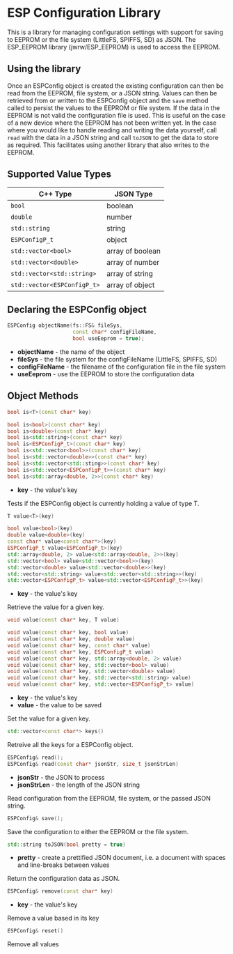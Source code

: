 # ESP Configuration Library

This is a library for managing configuration settings with support for saving to
EEPROM or the file system (LittleFS, SPIFFS, SD) as JSON. The ESP_EEPROM library
(jwrw/ESP_EEPROM) is used to access the EEPROM.

## Using the library

Once an ESPConfig object is created the existing configuration can then be read
from the EEPROM, file system, or a JSON string. Values can then be retrieved
from or written to the ESPConfig object and the `save` method called to persist
the values to the EEPROM or file system. If the data in the EEPROM is not valid
the configuration file is used. This is useful on the case of a new device where
the EEPROM has not been written yet. In the case where you would like to handle
reading and writing the data yourself, call `read` with the data in a JSON
string and call `toJSON` to get the data to store as required. This facilitates
using another library that also writes to the EEPROM.

## Supported Value Types

C++ Type | JSON Type
-------- | ---------
`bool` | boolean
`double` | number
`std::string` | string
`ESPConfigP_t` | object
`std::vector<bool>` | array of boolean
`std::vector<double>` | array of number
`std::vector<std::string>` | array of string
`std::vector<ESPConfigP_t>` | array of object

## Declaring the ESPConfig object

```c++
ESPConfig objectName(fs::FS& fileSys,
                     const char* configFileName,
                     bool useEeprom = true);
```

- **objectName** - the name of the object
- **fileSys** - the file system for the configFileName (LittleFS, SPIFFS, SD)
- **configFileName** - the filename of the configuration file in the file system
- **useEeprom** - use the EEPROM to store the configuration data

## Object Methods

```c++
bool is<T>(const char* key)

bool is<bool>(const char* key)
bool is<double>(const char* key)
bool is<std::string>(const char* key)
bool is<ESPConfigP_t>(const char* key)
bool is<std::vector<bool>>(const char* key)
bool is<std::vector<double>>(const char* key)
bool is<std::vector<std::sting>>(const char* key)
bool is<std::vector<ESPConfigP_t>>(const char* key)
bool is<std::array<double, 2>>(const char* key)
```

- **key** - the value's key

Tests if the ESPConfig object is currently holding a value of type T.

```c++
T value<T>(key)

bool value<bool>(key)
double value<double>(key)
const char* value<const char*>(key)
ESPConfigP_t value<ESPConfigP_t>(key)
std::array<double, 2> value<std::array<double, 2>>(key)
std::vector<bool> value<std::vector<bool>>(key)
std::vector<double> value<std::vector<double>>(key)
std::vector<std::string> value<std::vector<std::string>>(key)
std::vector<ESPConfigP_t> value<std::vector<ESPConfigP_t>>(key)
```

- **key** - the value's key

Retrieve the value for a given key.

```c++
void value(const char* key, T value)

void value(const char* key, bool value)
void value(const char* key, double value)
void value(const char* key, const char* value)
void value(const char* key, ESPConfigP_t value)
void value(const char* key, std::array<double, 2> value)
void value(const char* key, std::vector<bool> value)
void value(const char* key, std::vector<double> value)
void value(const char* key, std::vector<std::string> value)
void value(const char* key, std::vector<ESPConfigP_t> value)
```

- **key** - the value's key
- **value** - the value to be saved

Set the value for a given key.

```c++
std::vector<const char*> keys()
```

Retreive all the keys for a ESPConfig object.

```c++
ESPConfig& read();
ESPConfig& read(const char* jsonStr, size_t jsonStrLen)
```

- **jsonStr** - the JSON to process
- **jsonStrLen** - the length of the JSON string

Read configuration from the EEPROM, file system, or the passed JSON string.

```c++
ESPConfig& save();
```

Save the configuration to either the EEPROM or the file system.

```c++
std::string toJSON(bool pretty = true)
```

- **pretty** - create a prettified JSON document, i.e. a document with spaces
and line-breaks between values

Return the configuration data as JSON.

```c++
ESPConfig& remove(const char* key)
```

- **key** - the value's key

Remove a value based in its key

```c++
ESPConfig& reset()
```

Remove all values
